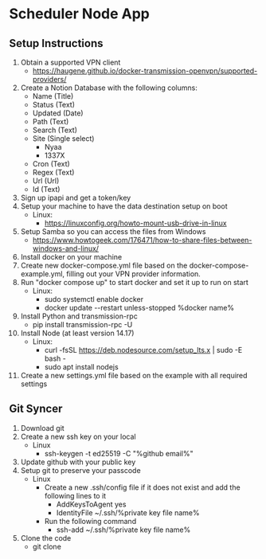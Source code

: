 # Scheduler Node App

## Setup Instructions

1. Obtain a supported VPN client
    - https://haugene.github.io/docker-transmission-openvpn/supported-providers/
1. Create a Notion Database with the following columns:
    - Name (Title)
    - Status (Text)
    - Updated (Date)
    - Path (Text)
    - Search (Text)
    - Site (Single select)
        - Nyaa
        - 1337X
    - Cron (Text)
    - Regex (Text)
    - Url (Url)
    - Id (Text)
1. Sign up ipapi and get a token/key
1. Setup your machine to have the data destination setup on boot
    - Linux:
        - https://linuxconfig.org/howto-mount-usb-drive-in-linux
1. Setup Samba so you can access the files from Windows
    - https://www.howtogeek.com/176471/how-to-share-files-between-windows-and-linux/
1. Install docker on your machine
1. Create new docker-compose.yml file based on the docker-compose-example.yml, filling out your VPN provider information.
1. Run "docker compose up" to start docker and set it up to run on start
    - Linux: 
        - sudo systemctl enable docker
        - docker update --restart unless-stopped %docker name%
1. Install Python and transmission-rpc
    - pip install transmission-rpc -U
1. Install Node (at least version 14.17)
    - Linux:
        - curl -fsSL https://deb.nodesource.com/setup_lts.x | sudo -E bash -
        - sudo apt install nodejs
1. Create a new settings.yml file based on the example with all required settings

## Git Syncer
1. Download git
1. Create a new ssh key on your local
    - Linux
        - ssh-keygen -t ed25519 -C "%github email%"
1. Update github with your public key
1. Setup git to preserve your passcode
    - Linux
        - Create a new .ssh/config file if it does not exist and add the following lines to it
            - AddKeysToAgent yes
            - IdentityFile ~/.ssh/%private key file name%
        - Run the following command
            - ssh-add ~/.ssh/%private key file name%
1. Clone the code
    - git clone 